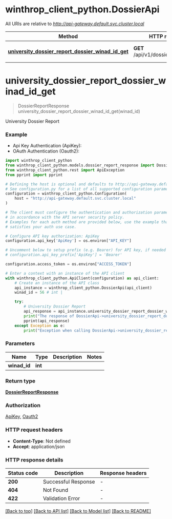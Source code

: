 # winthrop_client_python.DossierApi

All URIs are relative to *http://api-gateway.default.svc.cluster.local*

Method | HTTP request | Description
------------- | ------------- | -------------
[**university_dossier_report_dossier_winad_id_get**](DossierApi.md#university_dossier_report_dossier_winad_id_get) | **GET** /api/v1/dossier/{winad_id}/ | University Dossier Report


# **university_dossier_report_dossier_winad_id_get**
> DossierReportResponse university_dossier_report_dossier_winad_id_get(winad_id)

University Dossier Report

### Example

* Api Key Authentication (ApiKey):
* OAuth Authentication (Oauth2):

```python
import winthrop_client_python
from winthrop_client_python.models.dossier_report_response import DossierReportResponse
from winthrop_client_python.rest import ApiException
from pprint import pprint

# Defining the host is optional and defaults to http://api-gateway.default.svc.cluster.local
# See configuration.py for a list of all supported configuration parameters.
configuration = winthrop_client_python.Configuration(
    host = "http://api-gateway.default.svc.cluster.local"
)

# The client must configure the authentication and authorization parameters
# in accordance with the API server security policy.
# Examples for each auth method are provided below, use the example that
# satisfies your auth use case.

# Configure API key authorization: ApiKey
configuration.api_key['ApiKey'] = os.environ["API_KEY"]

# Uncomment below to setup prefix (e.g. Bearer) for API key, if needed
# configuration.api_key_prefix['ApiKey'] = 'Bearer'

configuration.access_token = os.environ["ACCESS_TOKEN"]

# Enter a context with an instance of the API client
with winthrop_client_python.ApiClient(configuration) as api_client:
    # Create an instance of the API class
    api_instance = winthrop_client_python.DossierApi(api_client)
    winad_id = 56 # int | 

    try:
        # University Dossier Report
        api_response = api_instance.university_dossier_report_dossier_winad_id_get(winad_id)
        print("The response of DossierApi->university_dossier_report_dossier_winad_id_get:\n")
        pprint(api_response)
    except Exception as e:
        print("Exception when calling DossierApi->university_dossier_report_dossier_winad_id_get: %s\n" % e)
```



### Parameters


Name | Type | Description  | Notes
------------- | ------------- | ------------- | -------------
 **winad_id** | **int**|  | 

### Return type

[**DossierReportResponse**](DossierReportResponse.md)

### Authorization

[ApiKey](../README.md#ApiKey), [Oauth2](../README.md#Oauth2)

### HTTP request headers

 - **Content-Type**: Not defined
 - **Accept**: application/json

### HTTP response details

| Status code | Description | Response headers |
|-------------|-------------|------------------|
**200** | Successful Response |  -  |
**404** | Not Found |  -  |
**422** | Validation Error |  -  |

[[Back to top]](#) [[Back to API list]](../README.md#documentation-for-api-endpoints) [[Back to Model list]](../README.md#documentation-for-models) [[Back to README]](../README.md)

